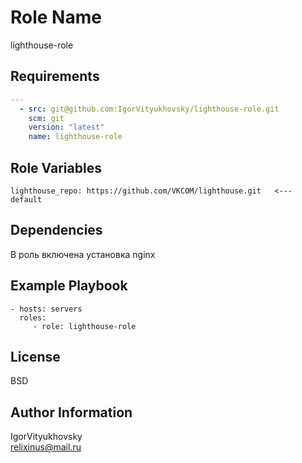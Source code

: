 Role Name
=========

lighthouse-role

Requirements
------------
```yaml
---
  - src: git@github.com:IgorVityukhovsky/lighthouse-role.git
    scm: git
    version: "latest"
    name: lighthouse-role
```

Role Variables
--------------
```
lighthouse_repo: https://github.com/VKCOM/lighthouse.git   <--- default
```

Dependencies
------------

В роль включена установка nginx 

Example Playbook
----------------

    - hosts: servers
      roles:
         - role: lighthouse-role

License
-------

BSD

Author Information
------------------

IgorVityukhovsky  
relixinus@mail.ru
